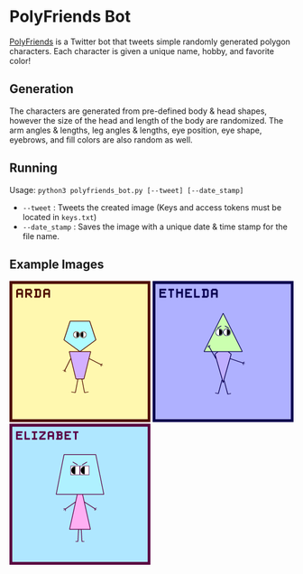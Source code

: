# PolyFriends Bot
[PolyFriends](https://twitter.com/PolyFriendsBot) is a Twitter bot that tweets simple randomly generated polygon characters. Each character is given a unique name, hobby, and favorite color!

## Generation
The characters are generated from pre-defined body & head shapes, however the size of the head and length of the body are randomized. The arm angles & lengths, leg angles & lengths, eye position, eye shape, eyebrows, and fill colors are also random as well.

## Running
Usage: `python3 polyfriends_bot.py [--tweet] [--date_stamp]`
* `--tweet` : Tweets the created image (Keys and access tokens must be located in `keys.txt`)
* `--date_stamp` : Saves the image with a unique date & time stamp for the file name.

## Example Images
<p>
    <img src="examples/Image1.png" width="250"/>
    <img src="examples/Image2.png" width="250"/>
    <img src="examples/Image3.png" width="250"/>
</p>